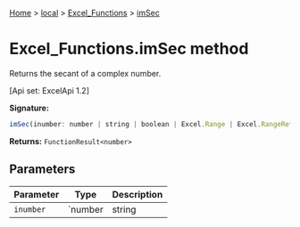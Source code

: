 [Home](./index) &gt; [local](local.md) &gt; [Excel\_Functions](local.excel_functions.md) &gt; [imSec](local.excel_functions.imsec.md)

# Excel\_Functions.imSec method

Returns the secant of a complex number. 

 \[Api set: ExcelApi 1.2\]

**Signature:**
```javascript
imSec(inumber: number | string | boolean | Excel.Range | Excel.RangeReference | Excel.FunctionResult<any>): FunctionResult<number>;
```
**Returns:** `FunctionResult<number>`

## Parameters

|  Parameter | Type | Description |
|  --- | --- | --- |
|  `inumber` | `number | string | boolean | Excel.Range | Excel.RangeReference | Excel.FunctionResult<any>` |  |

